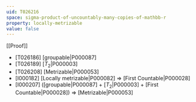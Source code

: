 ```yaml
---
uid: T026216
space: sigma-product-of-uncountably-many-copies-of-mathbb-r
property: locally-metrizable
value: false
---
```

[[Proof]]

* [T026186] [groupable|P000087]
* [T026189] [$T_2$|P000003]
* [T026208] [Metrizable|P000053]
* [I000182] [Locally metrizable|P000082] => [First Countable|P000028]
* [I000207] ([groupable|P000087] + [$T_2$|P000003] + [First Countable|P000028]) => [Metrizable|P000053]


